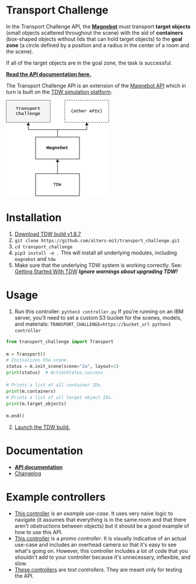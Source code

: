 # Transport Challenge

In the Transport Challenge API, the [**Magnebot**](https://github.com/alters-mit/magnebot) must transport **target objects** (small objects scattered throughout the scene) with the aid of **containers** (box-shaped objects without lids that can hold target objects) to the **goal zone** (a circle defined by a position and a radius in the center of a room and the scene).

If all of the target objects are in the goal zone, the task is successful.

**[Read the API documentation here.](https://github.com/alters-mit/transport_challenge/blob/main/doc/transport_controller.md)**

The Transport Challenge API is an extension of the [Magnebot API](https://github.com/alters-mit/magnebot) which in turn is built on the [TDW simulation platform](https://github.com/threedworld-mit/tdw).

<img src="doc/images/api_hierarchy.png" style="zoom:50%;" />

# Installation

1. [Download TDW build v1.8.7](https://github.com/threedworld-mit/tdw/releases/tag/v1.8.7)
2. `git clone https://github.com/alters-mit/transport_challenge.git`
3. `cd transport_challenge` 
4. `pip3 install -e .` This will install all underlying modules, including `magnebot` and `tdw`
5. Make sure that the underlying TDW system is working correctly. See: [Getting Started With TDW](https://github.com/threedworld-mit/tdw/blob/master/Documentation/getting_started.md#Requirements) ***Ignore warnings about upgrading TDW!***

# Usage

1. Run this controller: `python3 controller.py` If you're running on an IBM server, you'll need to set a custom S3 bucket for the scenes, models, and materials: `TRANSPORT_CHALLENGE=https://bucket_url python3 controller`

```python
from transport_challenge import Transport

m = Transport()
# Initializes the scene.
status = m.init_scene(scene="2a", layout=1)
print(status)  # ActionStatus.success

# Prints a list of all container IDs.
print(m.containers)
# Prints a list of all target object IDs.
print(m.target_objects)

m.end()
```

2. [Launch the TDW build.](https://github.com/threedworld-mit/tdw/blob/master/Documentation/getting_started.md)

# Documentation

- **[API documentation](https://github.com/alters-mit/transport_challenge/blob/main/doc/transport_controller.md)**
- [Changelog](https://github.com/alters-mit/transport_challenge/blob/main/doc/changelog.md)

# Example controllers

- [This controller](https://github.com/alters-mit/transport_challenge/tree/main/controllers/examples/single_room.py) is an *example use-case*. It uses very naive logic to navigate (it assumes that everything is in the same room and that there aren't obstructions between objects) but it should be a good example of how to use this API.
- [This controller](https://github.com/alters-mit/transport_challenge/tree/main/controllers/demos/demo.py) is a *promo controller*. It is visually indicative of an actual use-case and includes an overhead camera so that it's easy to see what's going on. However, this controller includes a lot of code that you shouldn't add to your controller because it's unnecessary, inflexible, and slow.
- [These controllers](https://github.com/alters-mit/transport_challenge/tree/main/controllers/tests) are *test controllers*. They are meant only for testing the API.
